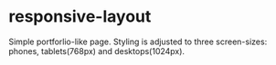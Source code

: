 # responsive-layout

Simple portforlio-like page. Styling is adjusted to three screen-sizes: phones, tablets(768px) and desktops(1024px). 
